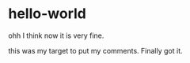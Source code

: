 # hello-world

ohh I think now it is very fine.

this was my target to put my comments. Finally got it.
